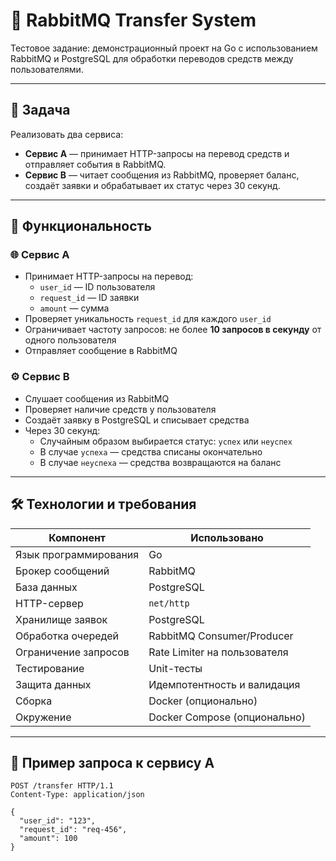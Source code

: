 # 💸 RabbitMQ Transfer System

Тестовое задание: демонстрационный проект на Go с использованием RabbitMQ и PostgreSQL для обработки переводов средств между пользователями.

---

## 📌 Задача

Реализовать два сервиса:

- **Сервис A** — принимает HTTP-запросы на перевод средств и отправляет события в RabbitMQ.
- **Сервис B** — читает сообщения из RabbitMQ, проверяет баланс, создаёт заявки и обрабатывает их статус через 30 секунд.

---

## 🔧 Функциональность

### 🌐 Сервис A

- Принимает HTTP-запросы на перевод:
  - `user_id` — ID пользователя
  - `request_id` — ID заявки
  - `amount` — сумма
- Проверяет уникальность `request_id` для каждого `user_id`
- Ограничивает частоту запросов: не более **10 запросов в секунду** от одного пользователя
- Отправляет сообщение в RabbitMQ

### ⚙️ Сервис B

- Слушает сообщения из RabbitMQ
- Проверяет наличие средств у пользователя
- Создаёт заявку в PostgreSQL и списывает средства
- Через 30 секунд:
  - Случайным образом выбирается статус: `успех` или `неуспех`
  - В случае `успеха` — средства списаны окончательно
  - В случае `неуспеха` — средства возвращаются на баланс

---

## 🛠 Технологии и требования

| Компонент             | Использовано                        |
| --------------------- | ----------------------------------- |
| Язык программирования | Go                                  |
| Брокер сообщений      | RabbitMQ                               |
| База данных           | PostgreSQL                          |
| HTTP-сервер           | `net/http`                          |
| Хранилище заявок      | PostgreSQL                          |
| Обработка очередей    | RabbitMQ Consumer/Producer             |
| Ограничение запросов  | Rate Limiter на пользователя        |
| Тестирование          | Unit-тесты                          |
| Защита данных         | Идемпотентность и валидация         |
| Сборка                | Docker (опционально)                |
| Окружение             | Docker Compose (опционально)       |

---

## 📄 Пример запроса к сервису A

```http
POST /transfer HTTP/1.1
Content-Type: application/json

{
  "user_id": "123",
  "request_id": "req-456",
  "amount": 100
}
```